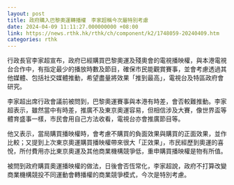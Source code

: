```yaml
---
layout: post
title: 政府購入巴黎奧運轉播權　李家超稱今次屬特別考慮
date: 2024-04-09 11:11:27.000000000 +08:00
link: https://news.rthk.hk/rthk/ch/component/k2/1748059-20240409.htm
categories: rthk
---
```


行政長官李家超宣布，政府已經購買巴黎奧運及殘奧會的電視播映權，與本港電視台合作中，有指定最少的播放時數及節目，確保巿民能觀賞賽事，並會考慮透過其他媒體、包括社交媒體推動，希望盡量將效果「推到最高」，電視台及特區政府會研究。

李家超出席行政會議前被問到，巴黎奧運賽事與本港有時差，會否較難推動。李家超表示，雖然當中有時差，推廣不及東京奧運容易，但相信涉及大賽，像世界盃等體育盛事一樣，巿民會用自己方法收看，電視台亦會推廣節目等。

他又表示，當局購買播映權時，會考慮不購買的負面效果與購買的正面效果，並作比較；又提到上次東京奧運購買播映權帶來很大「正效果」，市民經歷到奧運的喜悅，所付費用亦比東京奧運及其他商業機構競爭低，重申購買播映權是物有所值。

被問到政府購買奧運播映權的做法，日後會否恆常化，李家超說，政府不打算改變商業機構競投不同運動會轉播權的商業競爭模式，今次是特別考慮。
